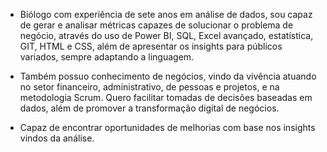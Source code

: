 - Biólogo com experiência de sete anos em análise de dados, sou capaz de gerar e analisar métricas capazes de solucionar o problema de negócio, através do uso de Power BI, SQL, Excel avançado, estatística, GIT, HTML e CSS, além de apresentar os insights para públicos variados, sempre adaptando a linguagem.

- Também possuo conhecimento de negócios, vindo da vivência atuando no setor financeiro, administrativo, de pessoas e projetos, e na metodologia Scrum. Quero facilitar tomadas de decisões baseadas em dados, além de promover a transformação digital de negócios.
  
- Capaz de encontrar oportunidades de melhorias com base nos insights vindos da análise.


<!---
fossegui/fossegui is a ✨ special ✨ repository because its `README.md` (this file) appears on your GitHub profile.
You can click the Preview link to take a look at your changes.
--->
